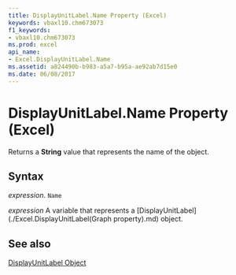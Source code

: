 ```yaml
---
title: DisplayUnitLabel.Name Property (Excel)
keywords: vbaxl10.chm673073
f1_keywords:
- vbaxl10.chm673073
ms.prod: excel
api_name:
- Excel.DisplayUnitLabel.Name
ms.assetid: a824490b-b983-a5a7-b95a-ae92ab7d15e0
ms.date: 06/08/2017
---
```



# DisplayUnitLabel.Name Property (Excel)

Returns a  **String** value that represents the name of the object.


## Syntax

 _expression_. `Name`

 _expression_ A variable that represents a [DisplayUnitLabel](./Excel.DisplayUnitLabel(Graph property).md) object.


## See also


[DisplayUnitLabel Object](Excel.DisplayUnitLabel(object).md)

